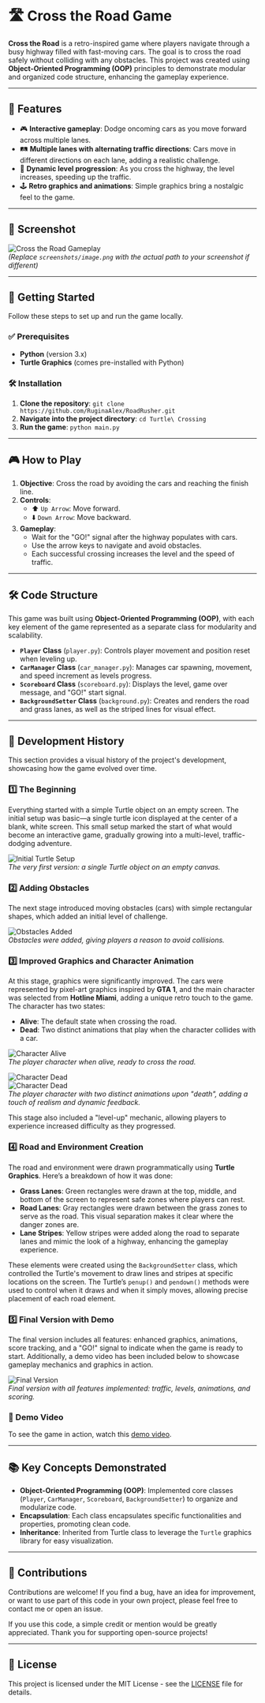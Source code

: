 # 🛣️ Cross the Road Game

**Cross the Road** is a retro-inspired game where players navigate through a busy highway filled with fast-moving cars. The goal is to cross the road safely without colliding with any obstacles. This project was created using **Object-Oriented Programming (OOP)** principles to demonstrate modular and organized code structure, enhancing the gameplay experience.

---

## 🌟 Features
- 🎮 **Interactive gameplay**: Dodge oncoming cars as you move forward across multiple lanes.
- 🛤️ **Multiple lanes with alternating traffic directions**: Cars move in different directions on each lane, adding a realistic challenge.
- 🚀 **Dynamic level progression**: As you cross the highway, the level increases, speeding up the traffic.
- 🕹️ **Retro graphics and animations**: Simple graphics bring a nostalgic feel to the game.

---

## 📸 Screenshot
![Cross the Road Gameplay](screenshots/final_version.png)  
*(Replace `screenshots/image.png` with the actual path to your screenshot if different)*

---

## 🚀 Getting Started
Follow these steps to set up and run the game locally.

### ✅ Prerequisites
- **Python** (version 3.x)
- **Turtle Graphics** (comes pre-installed with Python)

### 🛠️ Installation
1. **Clone the repository**: `git clone https://github.com/RuginaAlex/RoadRusher.git`
2. **Navigate into the project directory**: `cd Turtle\ Crossing`
3. **Run the game**: `python main.py`

---

## 🎮 How to Play
1. **Objective**: Cross the road by avoiding the cars and reaching the finish line.
2. **Controls**:
   - ⬆️ `Up Arrow`: Move forward.
   - ⬇️ `Down Arrow`: Move backward.
3. **Gameplay**:
   - Wait for the "GO!" signal after the highway populates with cars.
   - Use the arrow keys to navigate and avoid obstacles.
   - Each successful crossing increases the level and the speed of traffic.

---

## 🛠️ Code Structure
This game was built using **Object-Oriented Programming (OOP)**, with each key element of the game represented as a separate class for modularity and scalability.
- **`Player` Class** (`player.py`): Controls player movement and position reset when leveling up.
- **`CarManager` Class** (`car_manager.py`): Manages car spawning, movement, and speed increment as levels progress.
- **`Scoreboard` Class** (`scoreboard.py`): Displays the level, game over message, and "GO!" start signal.
- **`BackgroundSetter` Class** (`background.py`): Creates and renders the road and grass lanes, as well as the striped lines for visual effect.

---

## 📜 Development History

This section provides a visual history of the project's development, showcasing how the game evolved over time.

### 1️⃣ The Beginning
Everything started with a simple Turtle object on an empty screen. The initial setup was basic—a single turtle icon displayed at the center of a blank, white screen. This small setup marked the start of what would become an interactive game, gradually growing into a multi-level, traffic-dodging adventure.

![Initial Turtle Setup](screenshots/first_step.png)  
*The very first version: a single Turtle object on an empty canvas.*

### 2️⃣ Adding Obstacles
The next stage introduced moving obstacles (cars) with simple rectangular shapes, which added an initial level of challenge.

![Obstacles Added](screenshots/second_step.png)  
*Obstacles were added, giving players a reason to avoid collisions.*

### 3️⃣ Improved Graphics and Character Animation
At this stage, graphics were significantly improved. The cars were represented by pixel-art graphics inspired by **GTA 1**, and the main character was selected from **Hotline Miami**, adding a unique retro touch to the game. The character has two states:
   - **Alive**: The default state when crossing the road.
   - **Dead**: Two distinct animations that play when the character collides with a car.

![Character Alive](walker_graphic.gif)  
*The player character when alive, ready to cross the road.*

![Character Dead](walker_graph/dead1.gif)  
![Character Dead](walker_graph/dead2.gif)  
*The player character with two distinct animations upon "death", adding a touch of realism and dynamic feedback.*

This stage also included a "level-up" mechanic, allowing players to experience increased difficulty as they progressed.

### 4️⃣ Road and Environment Creation
The road and environment were drawn programmatically using **Turtle Graphics**. Here’s a breakdown of how it was done:
   - **Grass Lanes**: Green rectangles were drawn at the top, middle, and bottom of the screen to represent safe zones where players can rest.
   - **Road Lanes**: Gray rectangles were drawn between the grass zones to serve as the road. This visual separation makes it clear where the danger zones are.
   - **Lane Stripes**: Yellow stripes were added along the road to separate lanes and mimic the look of a highway, enhancing the gameplay experience.

These elements were created using the `BackgroundSetter` class, which controlled the Turtle's movement to draw lines and stripes at specific locations on the screen. The Turtle’s `penup()` and `pendown()` methods were used to control when it draws and when it simply moves, allowing precise placement of each road element.

### 5️⃣ Final Version with Demo
The final version includes all features: enhanced graphics, animations, score tracking, and a "GO!" signal to indicate when the game is ready to start. Additionally, a demo video has been included below to showcase gameplay mechanics and graphics in action.

![Final Version](screenshots/final_version.png)  
*Final version with all features implemented: traffic, levels, animations, and scoring.*

### 🎥 Demo Video
To see the game in action, watch this [demo video](link_to_demo_video).


---

## 📚 Key Concepts Demonstrated
- **Object-Oriented Programming (OOP)**: Implemented core classes (`Player`, `CarManager`, `Scoreboard`, `BackgroundSetter`) to organize and modularize code.
- **Encapsulation**: Each class encapsulates specific functionalities and properties, promoting clean code.
- **Inheritance**: Inherited from Turtle class to leverage the `Turtle` graphics library for easy visualization.

---

## 🤝 Contributions

Contributions are welcome! If you find a bug, have an idea for improvement, or want to use part of this code in your own project, please feel free to contact me or open an issue. 

If you use this code, a simple credit or mention would be greatly appreciated. Thank you for supporting open-source projects!

---

## 📜 License

This project is licensed under the MIT License - see the [LICENSE](LICENSE) file for details.
